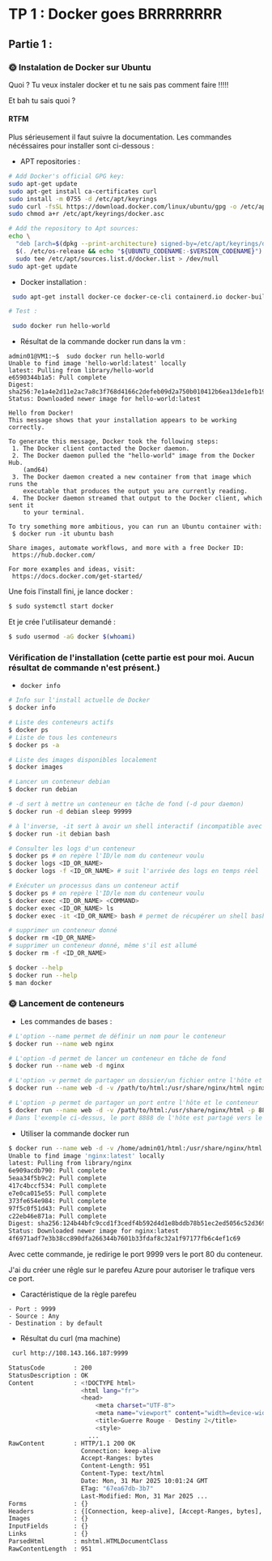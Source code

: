 # TP 1 : Docker goes BRRRRRRRR

## Partie 1 :

### 🌞 Instalation de Docker sur Ubuntu

Quoi ? Tu veux instaler docker et tu ne sais pas comment faire !!!!!

Et bah tu sais quoi ?

#### RTFM

Plus sérieusement il faut suivre la documentation. Les commandes nécéssaires pour installer sont ci-dessous :

- APT repositories :

```bash
# Add Docker's official GPG key:
sudo apt-get update
sudo apt-get install ca-certificates curl
sudo install -m 0755 -d /etc/apt/keyrings
sudo curl -fsSL https://download.docker.com/linux/ubuntu/gpg -o /etc/apt/keyrings/docker.asc
sudo chmod a+r /etc/apt/keyrings/docker.asc

# Add the repository to Apt sources:
echo \
  "deb [arch=$(dpkg --print-architecture) signed-by=/etc/apt/keyrings/docker.asc] https://download.docker.com/linux/ubuntu \
  $(. /etc/os-release && echo "${UBUNTU_CODENAME:-$VERSION_CODENAME}") stable" | \
  sudo tee /etc/apt/sources.list.d/docker.list > /dev/null
sudo apt-get update

```

- Docker installation :

```bash
 sudo apt-get install docker-ce docker-ce-cli containerd.io docker-buildx-plugin docker-compose-plugin

# Test :

 sudo docker run hello-world

```

- Résultat de la commande docker run dans la vm :

```
admin01@VM1:~$  sudo docker run hello-world
Unable to find image 'hello-world:latest' locally
latest: Pulling from library/hello-world
e6590344b1a5: Pull complete
Digest: sha256:7e1a4e2d11e2ac7a8c3f768d4166c2defeb09d2a750b010412b6ea13de1efb19
Status: Downloaded newer image for hello-world:latest

Hello from Docker!
This message shows that your installation appears to be working correctly.

To generate this message, Docker took the following steps:
 1. The Docker client contacted the Docker daemon.
 2. The Docker daemon pulled the "hello-world" image from the Docker Hub.
    (amd64)
 3. The Docker daemon created a new container from that image which runs the
    executable that produces the output you are currently reading.
 4. The Docker daemon streamed that output to the Docker client, which sent it
    to your terminal.

To try something more ambitious, you can run an Ubuntu container with:
 $ docker run -it ubuntu bash

Share images, automate workflows, and more with a free Docker ID:
 https://hub.docker.com/

For more examples and ideas, visit:
 https://docs.docker.com/get-started/
```

Une fois l'install fini, je lance docker :

```bash
$ sudo systemctl start docker
```

Et je crée l'utilisateur demandé :

```bash
$ sudo usermod -aG docker $(whoami)
```

### Vérification de l'installation (cette partie est pour moi. Aucun résultat de commande n'est présent.)

- `docker info`

```bash
# Info sur l'install actuelle de Docker
$ docker info

# Liste des conteneurs actifs
$ docker ps
# Liste de tous les conteneurs
$ docker ps -a

# Liste des images disponibles localement
$ docker images

# Lancer un conteneur debian
$ docker run debian

# -d sert à mettre un conteneur en tâche de fond (-d pour daemon)
$ docker run -d debian sleep 99999

# à l'inverse, -it sert à avoir un shell interactif (incompatible avec -d)
$ docker run -it debian bash

# Consulter les logs d'un conteneur
$ docker ps # on repère l'ID/le nom du conteneur voulu
$ docker logs <ID_OR_NAME>
$ docker logs -f <ID_OR_NAME> # suit l'arrivée des logs en temps réel

# Exécuter un processus dans un conteneur actif
$ docker ps # on repère l'ID/le nom du conteneur voulu
$ docker exec <ID_OR_NAME> <COMMAND>
$ docker exec <ID_OR_NAME> ls
$ docker exec -it <ID_OR_NAME> bash # permet de récupérer un shell bash dans le conteneur ciblé

# supprimer un conteneur donné
$ docker rm <ID_OR_NAME>
# supprimer un conteneur donné, même s'il est allumé
$ docker rm -f <ID_OR_NAME>

$ docker --help
$ docker run --help
$ man docker

```

### 🌞 Lancement de conteneurs

- Les commandes de bases :

```bash
# L'option --name permet de définir un nom pour le conteneur
$ docker run --name web nginx

# L'option -d permet de lancer un conteneur en tâche de fond
$ docker run --name web -d nginx

# L'option -v permet de partager un dossier/un fichier entre l'hôte et le conteneur
$ docker run --name web -d -v /path/to/html:/usr/share/nginx/html nginx

# L'option -p permet de partager un port entre l'hôte et le conteneur
$ docker run --name web -d -v /path/to/html:/usr/share/nginx/html -p 8888:80 nginx
# Dans l'exemple ci-dessus, le port 8888 de l'hôte est partagé vers le port 80 du conteneur

```

- Utiliser la commande docker run

```bash
$ docker run --name web -d -v /home/admin01/html:/usr/share/nginx/html -p 9999:80 nginx
Unable to find image 'nginx:latest' locally
latest: Pulling from library/nginx
6e909acdb790: Pull complete
5eaa34f5b9c2: Pull complete
417c4bccf534: Pull complete
e7e0ca015e55: Pull complete
373fe654e984: Pull complete
97f5c0f51d43: Pull complete
c22eb46e871a: Pull complete
Digest: sha256:124b44bfc9ccd1f3cedf4b592d4d1e8bddb78b51ec2ed5056c52d3692baebc19
Status: Downloaded newer image for nginx:latest
4f6971adf7e3b38cc890dfa266344b7601b33fdaf8c32a1f97177fb6c4ef1c69
```

Avec cette commande, je redirige le port 9999 vers le port 80 du conteneur.

J'ai du créer une rêgle sur le parefeu Azure pour autoriser le trafique vers ce port.

- Caractéristique de la règle parefeu

```
- Port : 9999
- Source : Any
- Destination : by default
```

- Résultat du curl (ma machine)

```bash
 curl http://108.143.166.187:9999

StatusCode        : 200
StatusDescription : OK
Content           : <!DOCTYPE html>
                    <html lang="fr">
                    <head>
                        <meta charset="UTF-8">
                        <meta name="viewport" content="width=device-width, initial-scale=1.0">
                        <title>Guerre Rouge - Destiny 2</title>
                        <style>
                      ...
RawContent        : HTTP/1.1 200 OK
                    Connection: keep-alive
                    Accept-Ranges: bytes
                    Content-Length: 951
                    Content-Type: text/html
                    Date: Mon, 31 Mar 2025 10:01:24 GMT
                    ETag: "67ea67db-3b7"
                    Last-Modified: Mon, 31 Mar 2025 ...
Forms             : {}
Headers           : {[Connection, keep-alive], [Accept-Ranges, bytes], [Content-Length, 951], [Content-Type, text/html]...}
Images            : {}
InputFields       : {}
Links             : {}
ParsedHtml        : mshtml.HTMLDocumentClass
RawContentLength  : 951
```

